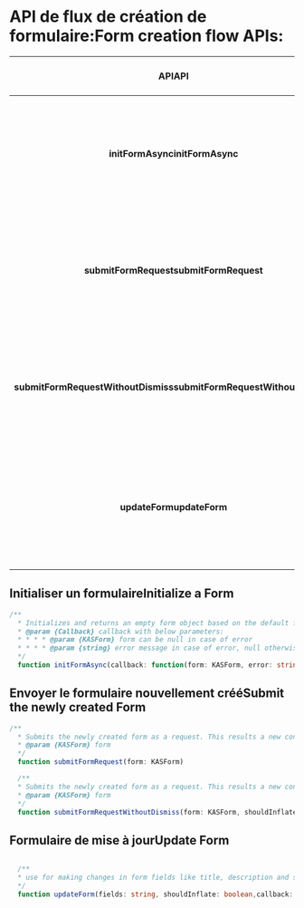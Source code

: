#   <a name="form-creation-flow-apis"></a><span data-ttu-id="6be1e-101">API de flux de création de formulaire:</span><span class="sxs-lookup"><span data-stu-id="6be1e-101">Form creation flow APIs:</span></span>

| <span data-ttu-id="6be1e-102">**API**</span><span class="sxs-lookup"><span data-stu-id="6be1e-102">**API**</span></span> | <span data-ttu-id="6be1e-103">Description</span><span class="sxs-lookup"><span data-stu-id="6be1e-103">Description</span></span> | <span data-ttu-id="6be1e-104">Paramètre de requête</span><span class="sxs-lookup"><span data-stu-id="6be1e-104">Request Parameter</span></span> | <span data-ttu-id="6be1e-105">Sortie de la réponse</span><span class="sxs-lookup"><span data-stu-id="6be1e-105">Response Output</span></span> |
| :---: | :---: | :---: | :--- |
| <span data-ttu-id="6be1e-106">**initFormAsync**</span><span class="sxs-lookup"><span data-stu-id="6be1e-106">**initFormAsync**</span></span> | <span data-ttu-id="6be1e-107">Initialise et renvoie un objet Form vide basé sur le fichier de formulaire par défaut présent dans le package.</span><span class="sxs-lookup"><span data-stu-id="6be1e-107">Initializes and returns an empty form object based on the default form file present in the package</span></span> |  | <span data-ttu-id="6be1e-108">Form, objet</span><span class="sxs-lookup"><span data-stu-id="6be1e-108">Form Object</span></span> |
| <span data-ttu-id="6be1e-109">**submitFormRequest**</span><span class="sxs-lookup"><span data-stu-id="6be1e-109">**submitFormRequest**</span></span> | <span data-ttu-id="6be1e-110">Envoie le formulaire nouvellement créé sous la forme d'une requête.</span><span class="sxs-lookup"><span data-stu-id="6be1e-110">Submits the newly created form as a request.</span></span> <span data-ttu-id="6be1e-111">Cela aboutit à une nouvelle carte de conversation</span><span class="sxs-lookup"><span data-stu-id="6be1e-111">This results a new conversation card</span></span> | <ul><li><span data-ttu-id="6be1e-112">Formulaire</span><span class="sxs-lookup"><span data-stu-id="6be1e-112">Form</span></span></li><li><span data-ttu-id="6be1e-113">Boolean – doit être gonflé/non</span><span class="sxs-lookup"><span data-stu-id="6be1e-113">Boolean – should inflate/not</span></span></li></ul>| |
| <span data-ttu-id="6be1e-114">**submitFormRequestWithoutDismiss**</span><span class="sxs-lookup"><span data-stu-id="6be1e-114">**submitFormRequestWithoutDismiss**</span></span> | <span data-ttu-id="6be1e-115">Envoie le formulaire nouvellement créé sous la forme d'une requête.</span><span class="sxs-lookup"><span data-stu-id="6be1e-115">Submits the newly created form as a request.</span></span> <span data-ttu-id="6be1e-116">Cela aboutit à une nouvelle carte de conversation</span><span class="sxs-lookup"><span data-stu-id="6be1e-116">This results a new conversation card</span></span> |<ul><li><span data-ttu-id="6be1e-117">Formulaire</span><span class="sxs-lookup"><span data-stu-id="6be1e-117">Form</span></span></li><li><span data-ttu-id="6be1e-118">Boolean – doit être gonflé/non</span><span class="sxs-lookup"><span data-stu-id="6be1e-118">Boolean – should inflate/not</span></span></li></ul>| |
| <span data-ttu-id="6be1e-119">**updateForm**</span><span class="sxs-lookup"><span data-stu-id="6be1e-119">**updateForm**</span></span> | <span data-ttu-id="6be1e-120">Utilisé pour apporter des modifications aux champs de formulaire comme le titre, la description et les paramètres</span><span class="sxs-lookup"><span data-stu-id="6be1e-120">Used for making changes in form fields like title, description and settings</span></span> | <ul><li><span data-ttu-id="6be1e-121">Champs nécessitant une mise à jour</span><span class="sxs-lookup"><span data-stu-id="6be1e-121">Fields that require updation</span></span></li><li><span data-ttu-id="6be1e-122">Boolean – doit être gonflé/non</span><span class="sxs-lookup"><span data-stu-id="6be1e-122">Boolean – should inflate/not</span></span></li></ul> | |

##  <a name="initialize-a-form"></a><span data-ttu-id="6be1e-123">Initialiser un formulaire</span><span class="sxs-lookup"><span data-stu-id="6be1e-123">Initialize a Form</span></span>

```typescript
/**
  * Initializes and returns an empty form object based on the default form file present in the package
  * @param {Callback} callback with below parameters:
  * * * * @param {KASForm} form can be null in case of error
  * * * * @param {string} error message in case of error, null otherwise
  */
  function initFormAsync(callback: function(form: KASForm, error: string))
```

##  <a name="submit-the-newly-created-form"></a><span data-ttu-id="6be1e-124">Envoyer le formulaire nouvellement créé</span><span class="sxs-lookup"><span data-stu-id="6be1e-124">Submit the newly created Form</span></span>

```typescript
/**
  * Submits the newly created form as a request. This results a new conversation card
  * @param {KASForm} form
  */
  function submitFormRequest(form: KASForm)
  ```

```typescript
  /**
  * Submits the newly created form as a request. This results a new conversation card
  * @param {KASForm} form
  */
  function submitFormRequestWithoutDismiss(form: KASForm, shouldInflate: boolean)
  ```


##  <a name="update-form"></a><span data-ttu-id="6be1e-125">Formulaire de mise à jour</span><span class="sxs-lookup"><span data-stu-id="6be1e-125">Update Form</span></span>

```typescript

  /**
  * use for making changes in form fields like title, description and settings.
  */
  function updateForm(fields: string, shouldInflate: boolean,callback: (success: boolean) => void)
  ```

